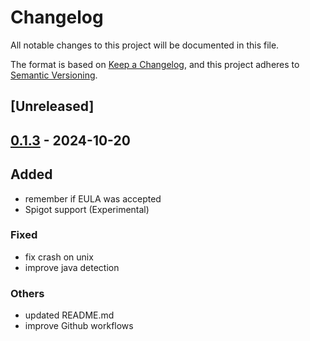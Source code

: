 # Changelog

All notable changes to this project will be documented in this file.

The format is based on [Keep a Changelog](https://keepachangelog.com/en/1.0.0/),
and this project adheres to [Semantic Versioning](https://semver.org/spec/v2.0.0.html).

## [Unreleased]

## [0.1.3](https://github.com/TgZ39/automc/compare/v0.1.2...v0.1.3) - 2024-10-20

## Added
- remember if EULA was accepted
- Spigot support (Experimental)

### Fixed
- fix crash on unix
- improve java detection

### Others
- updated README.md
- improve Github workflows
